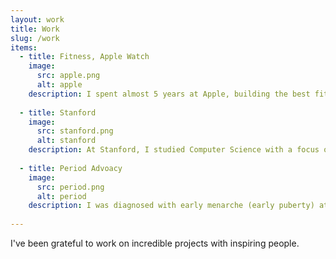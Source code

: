 ```yaml
---
layout: work
title: Work
slug: /work
items:
  - title: Fitness, Apple Watch
    image:
      src: apple.png
      alt: apple
    description: I spent almost 5 years at Apple, building the best fitness software in the world. I built and managed Fitness+, the first fitness service built for Apple Watch. My team built user experiences on iPhone, iPad, AppleTV, and Apple Watch that spanned customer acquisition and onboarding, personalized recommendations, in-session workout experiences, and more. Before Fitness+, I worked on personalized activity coaching and activity sharing, two more features that help users love their Apple Watch.
    
  - title: Stanford
    image:
      src: stanford.png
      alt: stanford
    description: At Stanford, I studied Computer Science with a focus on Human Computer Interaction. As a student who entered college wanting to be a doctor, I was drawn to the impact of computing across industries, especially healthcare. My classes focused on computer science fundamentals as well as cross disclipinary work on the impact of software on ethics, human rights, and consumer behavior. 
    
  - title: Period Advoacy
    image:
      src: period.png
      alt: period
    description: I was diagnosed with early menarche (early puberty) at the age of 9, which started me on a journey of period advocacy work that has spanned decades. In high school and college, I conducted educational workshops with the Girl Scouts of America, and I conducted research at Stanford on the impacts on adolescents of stress during puberty.
    
---
```


I've been grateful to work on incredible projects with inspiring people.  
<br />
<br />

